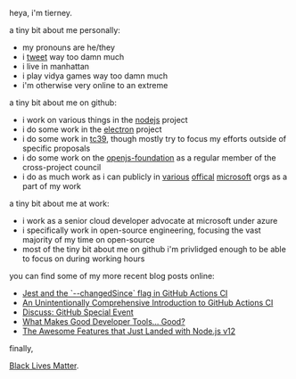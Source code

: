 heya, i'm tierney.

a tiny bit about me personally:

- my pronouns are he/they
- i [tweet](https://twitter.com/bitandbang) way too damn much
- i live in manhattan
- i play vidya games way too damn much
- i'm otherwise very online to an extreme

a tiny bit about me on github:

- i work on various things in the [nodejs](https://github.com/nodejs) project
- i do some work in the [electron](https://github.com/electron) project
- i do some work in [tc39](https://github.com/tc39), though mostly try to focus my efforts outside of specific proposals
- i do some work on the [openjs-foundation](https://github.com/openjs-foundation) as a regular member of the cross-project council
- i do as much work as i can publicly in [various](https://github.com/microsoftdocs) [offical](https://github.com/azure) [microsoft](https://github.com/microsoft) orgs as a part of my work

a tiny bit about me at work:

- i work as a senior cloud developer advocate at microsoft under azure
- i specifically work in open-source engineering, focusing the vast majority of my time on open-source
- most of the tiny bit about me on github i'm privlidged enough to be able to focus on during working hours

you can find some of my more recent blog posts online:

<!--START_SECTION:feed-->
* [Jest and the &#x60;--changedSince&#x60; flag in GitHub Actions CI](https:&#x2F;&#x2F;dev.to&#x2F;bnb&#x2F;jest-and-the-changedsince-flag-in-github-actions-ci-468i)
* [An Unintentionally Comprehensive Introduction to GitHub Actions CI](https:&#x2F;&#x2F;dev.to&#x2F;bnb&#x2F;an-unintentionally-comprehensive-introduction-to-github-actions-ci-blm)
* [Discuss: GitHub Special Event](https:&#x2F;&#x2F;dev.to&#x2F;bnb&#x2F;discuss-github-special-event-88f)
* [What Makes Good Developer Tools... Good?](https:&#x2F;&#x2F;dev.to&#x2F;bnb&#x2F;what-makes-good-developer-tools-good-3lbm)
* [The Awesome Features that Just Landed with Node.js v12](https:&#x2F;&#x2F;dev.to&#x2F;bnb&#x2F;the-awesome-features-that-just-landed-with-node-js-v12-178d)
<!--END_SECTION:feed-->

finally,

[Black Lives Matter](https://nodejs.org/en/black-lives-matter).
